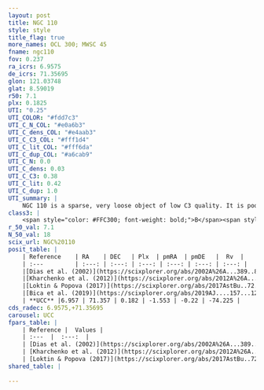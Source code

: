 ```yaml
---
layout: post
title: NGC 110
style: style
title_flag: true
more_names: OCL 300; MWSC 45
fname: ngc110
fov: 0.237
ra_icrs: 6.9575
de_icrs: 71.35695
glon: 121.03748
glat: 8.59019
r50: 7.1
plx: 0.1825
UTI: "0.25"
UTI_COLOR: "#fdd7c3"
UTI_C_N_COL: "#e0a6b3"
UTI_C_dens_COL: "#e4aab3"
UTI_C_C3_COL: "#fff1d4"
UTI_C_lit_COL: "#fff6da"
UTI_C_dup_COL: "#a6cab9"
UTI_C_N: 0.0
UTI_C_dens: 0.03
UTI_C_C3: 0.38
UTI_C_lit: 0.42
UTI_C_dup: 1.0
UTI_summary: |
    NGC 110 is a sparse, very loose object of low C3 quality. It is poorly studied in the literature, with no articles listed in the last 6 years.<br><br><span style="color: #99180f; font-weight: bold;">Warning: </span>contains less than 25 stars with <i>P>0.5</i> estimated.
class3: |
    <span style="color: #FFC300; font-weight: bold;">B</span><span style="color: red; font-weight: bold;">C</span>
r_50_val: 7.1
N_50_val: 18
scix_url: NGC%20110
posit_table: |
    | Reference    | RA    | DEC   | Plx  | pmRA  | pmDE   |  Rv  |
    | :---         | :---: | :---: | :---: | :---: | :---: | :---: |
    |[Dias et al. (2002)](https://scixplorer.org/abs/2002A%26A...389..871D) | 6.854 | 71.383 | -- | 0.01 | -3.47 | -- |
    |[Kharchenko et al. (2012)](https://scixplorer.org/abs/2012A%26A...543A.156K) | 6.855 | 71.422 | -- | 2.75 | 3.78 | -- |
    |[Loktin & Popova (2017)](https://scixplorer.org/abs/2017AstBu..72..257L) | 6.855 | 71.383 | -- | 3.308 | 3.589 | -- |
    |[Bica et al. (2019)](https://scixplorer.org/abs/2019AJ....157...12B) | 6.836 | 71.381 | -- | -- | -- | -- |
    | **UCC** |6.957 | 71.357 | 0.182 | -1.553 | -0.22 | -74.225 | 
cds_radec: 6.9575,+71.35695
carousel: UCC
fpars_table: |
    | Reference |  Values |
    | :---  |  :---:  |
    | [Dias et al. (2002)](https://scixplorer.org/abs/2002A%26A...389..871D) | `E(B-V)=0.42, Dist=1290.0, Age=9.0` |
    | [Kharchenko et al. (2012)](https://scixplorer.org/abs/2012A%26A...543A.156K) | `e_bv=0.65, distance=1600, log_age=8.97` |
    | [Loktin & Popova (2017)](https://scixplorer.org/abs/2017AstBu..72..257L) | `E(B-V)=0.252, Dmod=11.362, logt=9.35` |
shared_table: |
    
---
```

